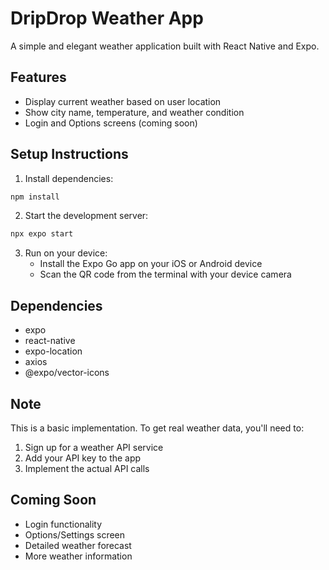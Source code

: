 # DripDrop Weather App

A simple and elegant weather application built with React Native and Expo.

## Features

- Display current weather based on user location
- Show city name, temperature, and weather condition
- Login and Options screens (coming soon)

## Setup Instructions

1. Install dependencies:
```bash
npm install
```

2. Start the development server:
```bash
npx expo start
```

3. Run on your device:
   - Install the Expo Go app on your iOS or Android device
   - Scan the QR code from the terminal with your device camera

## Dependencies

- expo
- react-native
- expo-location
- axios
- @expo/vector-icons

## Note

This is a basic implementation. To get real weather data, you'll need to:
1. Sign up for a weather API service
2. Add your API key to the app
3. Implement the actual API calls

## Coming Soon

- Login functionality
- Options/Settings screen
- Detailed weather forecast
- More weather information
